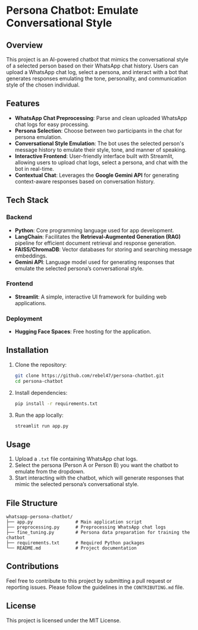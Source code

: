 # Persona Chatbot: Emulate Conversational Style

## Overview

This project is an AI-powered chatbot that mimics the conversational style of a selected person based on their WhatsApp chat history. Users can upload a WhatsApp chat log, select a persona, and interact with a bot that generates responses emulating the tone, personality, and communication style of the chosen individual.

## Features

- **WhatsApp Chat Preprocessing**: Parse and clean uploaded WhatsApp chat logs for easy processing.
- **Persona Selection**: Choose between two participants in the chat for persona emulation.
- **Conversational Style Emulation**: The bot uses the selected person's message history to emulate their style, tone, and manner of speaking.
- **Interactive Frontend**: User-friendly interface built with Streamlit, allowing users to upload chat logs, select a persona, and chat with the bot in real-time.
- **Contextual Chat**: Leverages the **Google Gemini API** for generating context-aware responses based on conversation history.

## Tech Stack

### Backend
- **Python**: Core programming language used for app development.
- **LangChain**: Facilitates the **Retrieval-Augmented Generation (RAG)** pipeline for efficient document retrieval and response generation.
- **FAISS/ChromaDB**: Vector databases for storing and searching message embeddings.
- **Gemini API**: Language model used for generating responses that emulate the selected persona’s conversational style.

### Frontend
- **Streamlit**: A simple, interactive UI framework for building web applications.

### Deployment
- **Hugging Face Spaces**: Free hosting for the application.

## Installation

1. Clone the repository:

   ```bash
   git clone https://github.com/rebel47/persona-chatbot.git
   cd persona-chatbot
   ```

2. Install dependencies:

   ```bash
   pip install -r requirements.txt
   ```

3. Run the app locally:

   ```bash
   streamlit run app.py
   ```

## Usage

1. Upload a `.txt` file containing WhatsApp chat logs.
2. Select the persona (Person A or Person B) you want the chatbot to emulate from the dropdown.
3. Start interacting with the chatbot, which will generate responses that mimic the selected persona’s conversational style.

## File Structure

```
whatsapp-persona-chatbot/
├── app.py                # Main application script
├── preprocessing.py      # Preprocessing WhatsApp chat logs
├── fine_tuning.py        # Persona data preparation for training the chatbot
├── requirements.txt      # Required Python packages
└── README.md             # Project documentation
```

## Contributions

Feel free to contribute to this project by submitting a pull request or reporting issues. Please follow the guidelines in the `CONTRIBUTING.md` file.

## License

This project is licensed under the MIT License.
